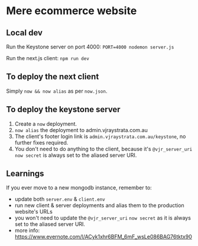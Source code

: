 # Mere ecommerce website

## Local dev

Run the Keystone server on port 4000: `PORT=4000 nodemon server.js`

Run the next.js client: `npm run dev`

## To deploy the next client

Simply `now && now alias` as per `now.json`.

## To deploy the keystone server

1. Create a `now` deployment.
2. `now alias` the deployment to admin.vjraystrata.com.au
3. The client's footer login link is `admin.vjraystrata.com.au/keystone`, no further fixes required.
4. You don't need to do anything to the client, because it's `@vjr_server_uri` `now secret` is always set to the aliased server URI.

## Learnings

If you ever move to a new mongodb instance, remember to:

* update both `server.env` & `client.env`
* run new client & server deployments and alias them to the production website's URLs
* you won't need to update the `@vjr_server_uri` `now secret` as it is always set to the aliased server URI.
* more info: https://www.evernote.com/l/ACyk1xhr6BFM_6mF_wsLe086BAG76tktx90
